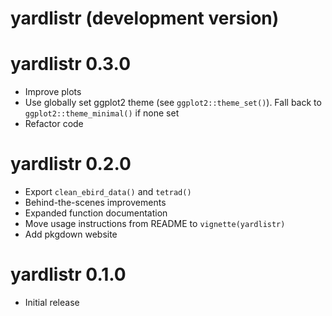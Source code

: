 # yardlistr (development version)

# yardlistr 0.3.0

- Improve plots
- Use globally set ggplot2 theme (see `ggplot2::theme_set()`). Fall back to `ggplot2::theme_minimal()` if none set
- Refactor code

# yardlistr 0.2.0

- Export `clean_ebird_data()` and `tetrad()`
- Behind-the-scenes improvements
- Expanded function documentation
- Move usage instructions from README to `vignette(yardlistr)`
- Add pkgdown website

# yardlistr 0.1.0

- Initial release
